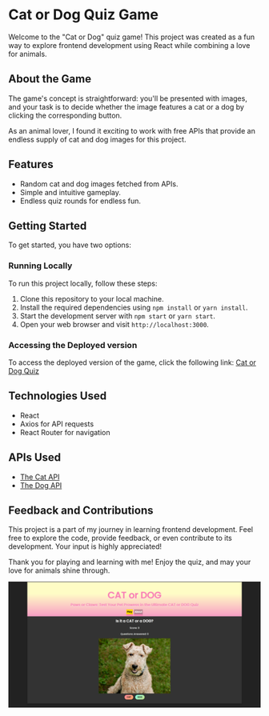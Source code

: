 # Cat or Dog Quiz Game
Welcome to the "Cat or Dog" quiz game! This project was created as a fun way to explore frontend development using React while combining a love for animals.

## About the Game
The game's concept is straightforward: you'll be presented with images, and your task is to decide whether the image features a cat or a dog by clicking the corresponding button.

As an animal lover, I found it exciting to work with free APIs that provide an endless supply of cat and dog images for this project.

## Features
- Random cat and dog images fetched from APIs.
- Simple and intuitive gameplay.
- Endless quiz rounds for endless fun.

## Getting Started
To get started, you have two options:

### Running Locally
To run this project locally, follow these steps:

1. Clone this repository to your local machine.
2. Install the required dependencies using `npm install` or `yarn install`.
3. Start the development server with `npm start` or `yarn start`.
4. Open your web browser and visit `http://localhost:3000`.

### Accessing the Deployed version
To access the deployed version of the game, click the following link: [Cat or Dog Quiz](https://catordog-quiz.vercel.app/)

## Technologies Used
- React
- Axios for API requests
- React Router for navigation

## APIs Used
- [The Cat API](https://thecatapi.com/)
- [The Dog API](https://dog.ceo/dog-api/)

## Feedback and Contributions
This project is a part of my journey in learning frontend development. Feel free to explore the code, provide feedback, or even contribute to its development. Your input is highly appreciated!

Thank you for playing and learning with me! Enjoy the quiz, and may your love for animals shine through.

![Cat or Dog Quiz Game](https://raw.githubusercontent.com/eirikenriquez/CatOrDog/3f9cebdb492f290b1021260571be572200ae0d49/Screenshot%202023-09-05%20003237.png)

